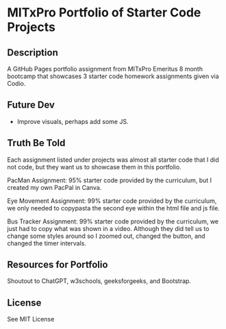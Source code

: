 # MITxPro Portfolio of Starter Code Projects

## Description

A GitHub Pages portfolio assignment from MITxPro Emeritus 8 month bootcamp that showcases 3 starter code homework assignments given via Codio.

## Future Dev

- Improve visuals, perhaps add some JS.

## Truth Be Told

Each assignment listed under projects was almost all starter code that I did not code, but they want us to showcase them in this portfolio.

PacMan Assignment: 95% starter code provided by the curriculum, but I created my own PacPal in Canva.

Eye Movement Assignment: 99% starter code provided by the curriculum, we only needed to copypasta the second eye within the html file and js file.

Bus Tracker Assignment: 99% starter code provided by the curriculum, we just had to copy what was shown in a video. Although they did tell us to change some styles around so I zoomed out, changed the button, and changed the timer intervals.

## Resources for Portfolio

Shoutout to ChatGPT, w3schools, geeksforgeeks, and Bootstrap.

## License

See MIT License
